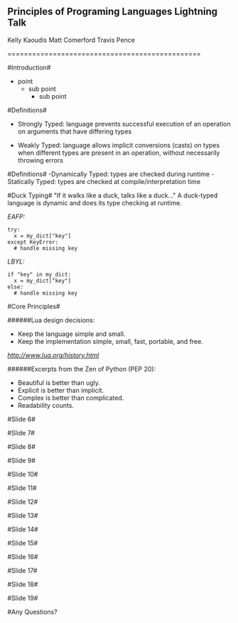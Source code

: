 Principles of Programing Languages Lightning Talk
------------------------------------------------

Kelly Kaoudis
Matt Comerford
Travis Pence

===============================================

#Introduction#

- point
  - sub point
	- sub point
	
#Definitions#
- Strongly Typed: language prevents successful execution of an operation on arguments that have differing types

- Weakly Typed: language allows implicit conversions (casts) on types when different types are present in an operation,
without necessarily throwing errors


#Definitions#
-Dynamically Typed: types are checked during runtime
-Statically  Typed: types are checked at compile/interpretation time

#Duck Typing#
"If it walks like a duck, talks like a duck..." A duck-typed language is dynamic and does its type checking at runtime.

_EAFP:_

    try:
      x = my_dict["key"]
    except KeyError:
      # handle missing key
_LBYL:_

    if "key" in my_dict:
      x = my_dict["key"]
    else:
      # handle missing key


#Core Principles#

######Lua design decisions: 
- Keep the language simple and small.
- Keep the implementation simple, small, fast, portable, and free.

*http://www.lua.org/history.html*

######Excerpts from the Zen of Python (PEP 20):
- Beautiful is better than ugly.
- Explicit is better than implicit.
- Complex is better than complicated.
- Readability counts.


#Slide 6#

#Slide 7#

#Slide 8#

#Slide 9#

#Slide 10#

#Slide 11#

#Slide 12#

#Slide 13#

#Slide 14#

#Slide 15#

#Slide 16#

#Slide 17#

#Slide 18#

#Slide 19#

#Any Questions? 
